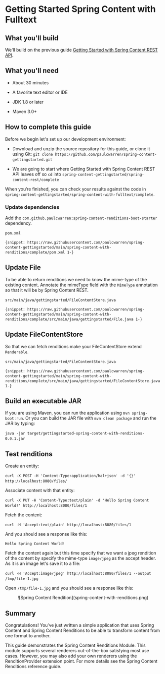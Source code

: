 # Getting Started Spring Content with Fulltext

## What you'll build

We'll build on the previous guide [Getting Started with Spring Content REST API](spring-content-rest-docs.md).

## What you'll need

- About 30 minutes

- A favorite text editor or IDE

- JDK 1.8 or later

- Maven 3.0+

## How to complete this guide

Before we begin let's set up our development environment:

- Download and unzip the source repository for this guide, or clone it
using Git: `git clone https://github.com/paulcwarren/spring-content-gettingstarted.git`

- We are going to start where Getting Started with Spring Content REST API leaves off so
 `cd` into `spring-content-gettingstarted/spring-content-rest/complete`

When you’re finished, you can check your results against the code in
`spring-content-gettingstarted/spring-content-with-fulltext/complete`.

### Update dependencies

Add the `com.github.paulcwarren:spring-content-renditions-boot-starter` dependency.

`pom.xml`

```
{snippet: https://raw.githubusercontent.com/paulcwarren/spring-content-gettingstarted/main/spring-content-with-renditions/complete/pom.xml 1-}
```

## Update File

To be able to return renditions we need to know the mime-type of the existing
content.  Annotate the mimeType field with the `MimeType` annotation so that it
will be by Spring Content REST.

`src/main/java/gettingstarted/FileContentStore.java`

```
{snippet: https://raw.githubusercontent.com/paulcwarren/spring-content-gettingstarted/main/spring-content-with-renditions/complete/src/main/java/gettingstarted/File.java 1-}
```

## Update FileContentStore

So that we can fetch renditions make your FileContentStore extend `Renderable`.  

`src/main/java/gettingstarted/FileContentStore.java`

```
{snippet: https://raw.githubusercontent.com/paulcwarren/spring-content-gettingstarted/main/spring-content-with-renditions/complete/src/main/java/gettingstarted/FileContentStore.java 1-}
```

## Build an executable JAR

If you are using Maven, you can run the application using `mvn spring-boot:run`.
Or you can build the JAR file with `mvn clean package` and run the JAR
by typing:

`java -jar target/gettingstarted-spring-content-with-renditions-0.0.1.jar`

## Test renditions

Create an entity:

`curl -X POST -H 'Content-Type:application/hal+json' -d '{}' http://localhost:8080/files/`

Associate content with that entity:

`curl -X PUT -H 'Content-Type:text/plain' -d 'Hello Spring Content World!' http://localhost:8080/files/1`

Fetch the content:

`curl -H 'Accept:text/plain' http://localhost:8080/files/1`   

And you should see a response like this:

```
Hello Spring Content World!
```

Fetch the content again but this time specify that we want a jpeg rendition of the content by specify
the mime-type `image/jpeg` as the accept header.  As it is an image let's save it
to a file:

`curl -H 'Accept:image/jpeg' http://localhost:8080/files/1 --output /tmp/file-1.jpg`   

Open `/tmp/file-1.jpg` and you should see a response like this:

<center>![Spring Content Rendition](spring-content-with-renditions.png)</center>

## Summary

Congratulations!  You've just written a simple application that uses Spring
Content and Spring Content Renditions to be able to transform content from one format to another.

This guide demonstrates the Spring Content Renditions Module.  This module supports several renderers out-of-the-box satisfying most use cases.  However, you may also
add your own renderers using the RenditionProvider extension point.  For more details
see the Spring Content Renditions reference guide.  
